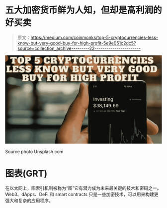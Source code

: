 # 五大加密货币鲜为人知，但却是高利润的好买卖

> 原文：<https://medium.com/coinmonks/top-5-cryptocurrencies-less-know-but-very-good-buy-for-high-profit-5e9e051c2dc5?source=collection_archive---------22----------------------->

![](img/faf17067b07da9cfe7fee06a3d898508.png)

Source photo Unsplash.com

# 图表(GRT)

在以太网上，图索引机制被称为“图”它有潜力成为未来最关键的技术和密码之一。Web3、dApps、DeFi 和 smart contracts 只是一些加密技术，可以用来构建更强大和复杂的应用程序。
